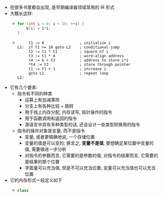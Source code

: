 - 在很多书里都会出现, 是早期编译器领域常用的 IR 形式
- 大概长这样:
	- ```cpp
	  for (int i = 0; i < 10; ++i) {
	      b[i] = i*i; 
	  }
	  ```
	- ```
	       t1 := 0                ; initialize i
	  L1:  if t1 >= 10 goto L2    ; conditional jump
	       t2 := t1 * t1          ; square of i
	       t3 := t1 * 4           ; word-align address
	       t4 := b + t3           ; address to store i*i
	       *t4 := t2              ; store through pointer
	       t1 := t1 + 1           ; increase i
	       goto L1                ; repeat loop
	  L2:
	  
	  ```
- 它有几个要素:
	- 指令有不同的种类
		- 运算上有加减乘除
		- 分支上有各种比较 + 跳转
		- 用于栈上内存分配, 内存读写, 指针操作的指令
		- 用于函数调用和返回的指令
		- 源语言中具有多种类型的话, 还会设计一些类型转换用的指令
	- 指令的操作对象是变量, 而不是指令
		- 变量, 或者更精确地说, 一个存储位置
		- 变量的值是可以变的; 换言之, **变量不是值**, 要想确定某位置中变量的值, 需要做进一步分析
		- 对指令的参数而言, 它需要的是参数的值; 对指令的结果而言, 它需要的是结果的那个位置
		- 字面量可以充当值, 但是不可以充当位置; 变量可以充当值也可以充当位置
- 它的内存形式一般定义如下
	- ```cpp
	  class 
	  ```